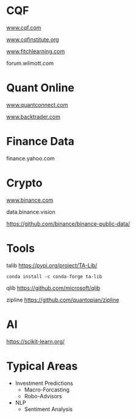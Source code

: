 # CQF

www.cqf.com

www.cqfinstitute.org

www.fitchlearning.com

forum.wilmott.com


# Quant Online

www.quantconnect.com

www.backtrader.com

# Finance Data

finance.yahoo.com


# Crypto

www.binance.com

data.binance.vision

https://github.com/binance/binance-public-data/

# Tools

talib       https://pypi.org/project/TA-Lib/

```
conda install -c conda-forge ta-lib
```


qlib        https://github.com/microsoft/qlib

zipline     https://github.com/quantopian/zipline

# AI

https://scikit-learn.org/

# Typical Areas

- Investment Predictions
  - Macro-Forcasting
  - Robo-Advisors
- NLP
  - Sentiment Analysis